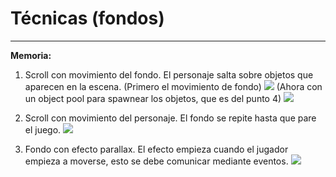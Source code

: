 # Técnicas (fondos)
---
**Memoria:**

1. Scroll con movimiento del fondo. El personaje salta sobre objetos que aparecen en la escena.
(Primero el movimiento de fondo)
![](fondo1.gif)
(Ahora con un object pool para spawnear los objetos, que es del punto 4)
![](fondo_spawn.gif)

2. Scroll con movimiento del personaje. El fondo se repite hasta que pare el juego.
![](fondo3.gif)

3. Fondo con efecto parallax. El efecto empieza cuando el jugador empieza a moverse, esto se debe comunicar mediante eventos.
![](parallax.gif)

